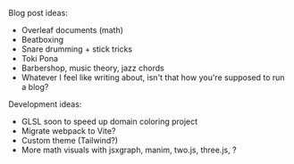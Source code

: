 Blog post ideas:
* Overleaf documents (math)
* Beatboxing
* Snare drumming + stick tricks
* Toki Pona
* Barbershop, music theory, jazz chords
* Whatever I feel like writing about, isn't that how you're supposed to run a blog?

Development ideas:
* GLSL soon to speed up domain coloring project
* Migrate webpack to Vite?
* Custom theme (Tailwind?)
* More math visuals with jsxgraph, manim, two.js, three.js, ?
